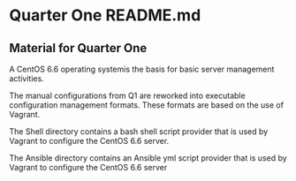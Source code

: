 # Quarter One README.md

## Material for Quarter One

A CentOS 6.6 operating systemis the basis for basic server management activities.

The manual configurations from Q1 are reworked into executable configuration
management formats.  These formats are based on the use of Vagrant.

The Shell directory contains a bash shell script provider that is used by
Vagrant to configure the CentOS 6.6 server.

The Ansible directory contains an Ansible yml script provider that is used by
Vagrant to configure the CentOS 6.6 server
